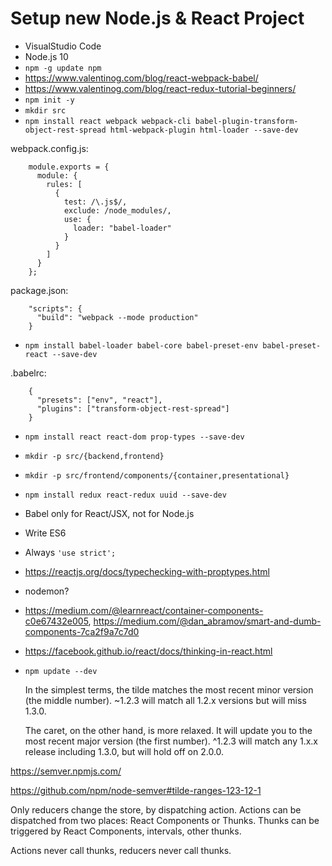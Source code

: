 # Setup new Node.js & React Project

- VisualStudio Code
- Node.js 10
- `npm -g update npm`
- https://www.valentinog.com/blog/react-webpack-babel/
- https://www.valentinog.com/blog/react-redux-tutorial-beginners/
- `npm init -y`
- `mkdir src`
- `npm install react webpack webpack-cli babel-plugin-transform-object-rest-spread html-webpack-plugin html-loader --save-dev`

webpack.config.js:
```
    module.exports = {
      module: {
        rules: [
          {
            test: /\.js$/,
            exclude: /node_modules/,
            use: {
              loader: "babel-loader"
            }
          }
        ]
      }
    };
```

package.json:
```
    "scripts": {
      "build": "webpack --mode production"
    }
```

- `npm install babel-loader babel-core babel-preset-env babel-preset-react --save-dev`

.babelrc:
```
    {
      "presets": ["env", "react"],
      "plugins": ["transform-object-rest-spread"]
    }
```

- `npm install react react-dom prop-types --save-dev`

- `mkdir -p src/{backend,frontend}`
- `mkdir -p src/frontend/components/{container,presentational}`

- `npm install redux react-redux uuid --save-dev`



- Babel only for React/JSX, not for Node.js
- Write ES6
- Always `'use strict';`
- https://reactjs.org/docs/typechecking-with-proptypes.html
- nodemon?
- https://medium.com/@learnreact/container-components-c0e67432e005, https://medium.com/@dan_abramov/smart-and-dumb-components-7ca2f9a7c7d0
- https://facebook.github.io/react/docs/thinking-in-react.html
- `npm update --dev`


    In the simplest terms, the tilde matches the most recent minor version (the middle number). ~1.2.3 will match all 1.2.x versions but will miss 1.3.0.

    The caret, on the other hand, is more relaxed. It will update you to the most recent major version (the first number). ^1.2.3 will match any 1.x.x release including 1.3.0, but will hold off on 2.0.0.

https://semver.npmjs.com/
  
https://github.com/npm/node-semver#tilde-ranges-123-12-1


Only reducers change the store, by dispatching action. Actions can be dispatched from two places: React Components or Thunks. Thunks can be triggered by React Components, intervals, other thunks.

Actions never call thunks, reducers never call thunks.
